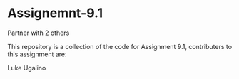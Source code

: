 # Assignemnt-9.1
Partner with 2 others

This repository is a collection of the code for Assignment 9.1, contributers to this assignment are:


Luke Ugalino
